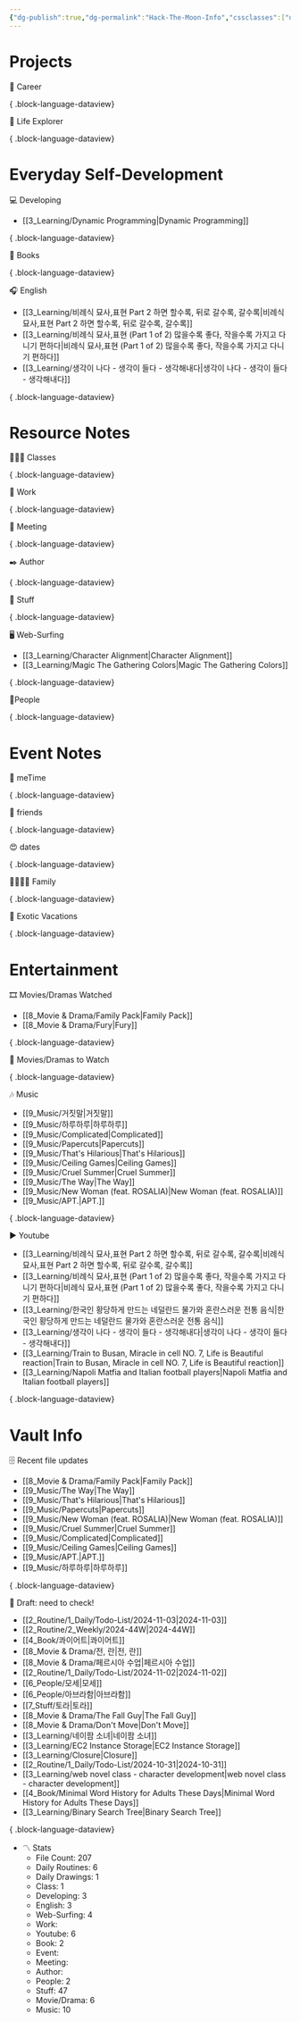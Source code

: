 ```yaml
---
{"dg-publish":true,"dg-permalink":"Hack-The-Moon-Info","cssclasses":["dashboard"],"dg-content-classes":"dashboard","permalink":"/Hack-The-Moon-Info/","contentClasses":"dashboard","dgPassFrontmatter":true,"noteIcon":"1"}
---
```



# Projects
💼 Career


{ .block-language-dataview}

🧭 Life Explorer


{ .block-language-dataview}

# Everyday Self-Development

💻 Developing

- [[3_Learning/Dynamic Programming\|Dynamic Programming]]

{ .block-language-dataview}

📖 Books


{ .block-language-dataview}

🎧 English

- [[3_Learning/비례식 묘사,표현 Part 2 하면 할수록, 뒤로 갈수록, 갈수록\|비례식 묘사,표현 Part 2 하면 할수록, 뒤로 갈수록, 갈수록]]
- [[3_Learning/비례식 묘사,표현 (Part 1 of 2) 많을수록 좋다, 작을수록 가지고 다니기 편하다\|비례식 묘사,표현 (Part 1 of 2) 많을수록 좋다, 작을수록 가지고 다니기 편하다]]
- [[3_Learning/생각이 나다 - 생각이 들다 - 생각해내다\|생각이 나다 - 생각이 들다 - 생각해내다]]

{ .block-language-dataview}

# Resource Notes

👩🏻‍🏫 Classes


{ .block-language-dataview}

💼 Work


{ .block-language-dataview}

🤝 Meeting


{ .block-language-dataview}

✒️ Author


{ .block-language-dataview}

🧸 Stuff


{ .block-language-dataview}

🖥️ Web-Surfing

- [[3_Learning/Character Alignment\|Character Alignment]]
- [[3_Learning/Magic The Gathering Colors\|Magic The Gathering Colors]]

{ .block-language-dataview}

👤People


{ .block-language-dataview}

# Event Notes

💃 meTime


{ .block-language-dataview}

🙂 friends


{ .block-language-dataview}

😍 dates


{ .block-language-dataview}

👨‍👩‍👧‍👦 Family


{ .block-language-dataview}

🌅 Exotic Vacations


{ .block-language-dataview}

# Entertainment

🎞️ Movies/Dramas Watched

- [[8_Movie & Drama/Family Pack\|Family Pack]]
- [[8_Movie & Drama/Fury\|Fury]]

{ .block-language-dataview}

🎥 Movies/Dramas to Watch


{ .block-language-dataview}

🎶 Music

- [[9_Music/거짓말\|거짓말]]
- [[9_Music/하루하루\|하루하루]]
- [[9_Music/Complicated\|Complicated]]
- [[9_Music/Papercuts\|Papercuts]]
- [[9_Music/That's Hilarious\|That's Hilarious]]
- [[9_Music/Ceiling Games\|Ceiling Games]]
- [[9_Music/Cruel Summer\|Cruel Summer]]
- [[9_Music/The Way\|The Way]]
- [[9_Music/New Woman (feat. ROSALIA)\|New Woman (feat. ROSALIA)]]
- [[9_Music/APT.\|APT.]]

{ .block-language-dataview}

▶️ Youtube

- [[3_Learning/비례식 묘사,표현 Part 2 하면 할수록, 뒤로 갈수록, 갈수록\|비례식 묘사,표현 Part 2 하면 할수록, 뒤로 갈수록, 갈수록]]
- [[3_Learning/비례식 묘사,표현 (Part 1 of 2) 많을수록 좋다, 작을수록 가지고 다니기 편하다\|비례식 묘사,표현 (Part 1 of 2) 많을수록 좋다, 작을수록 가지고 다니기 편하다]]
- [[3_Learning/한국인 황당하게 만드는 네덜란드 물가와 혼란스러운 전통 음식\|한국인 황당하게 만드는 네덜란드 물가와 혼란스러운 전통 음식]]
- [[3_Learning/생각이 나다 - 생각이 들다 - 생각해내다\|생각이 나다 - 생각이 들다 - 생각해내다]]
- [[3_Learning/Train to Busan, Miracle in cell NO. 7, Life is Beautiful reaction\|Train to Busan, Miracle in cell NO. 7, Life is Beautiful reaction]]
- [[3_Learning/Napoli Matfia and Italian football players\|Napoli Matfia and Italian football players]]

{ .block-language-dataview}

# Vault Info

🗄️ Recent file updates

- [[8_Movie & Drama/Family Pack\|Family Pack]]
- [[9_Music/The Way\|The Way]]
- [[9_Music/That's Hilarious\|That's Hilarious]]
- [[9_Music/Papercuts\|Papercuts]]
- [[9_Music/New Woman (feat. ROSALIA)\|New Woman (feat. ROSALIA)]]
- [[9_Music/Cruel Summer\|Cruel Summer]]
- [[9_Music/Complicated\|Complicated]]
- [[9_Music/Ceiling Games\|Ceiling Games]]
- [[9_Music/APT.\|APT.]]
- [[9_Music/하루하루\|하루하루]]

{ .block-language-dataview}

🔖 Draft: need to check!

- [[2_Routine/1_Daily/Todo-List/2024-11-03\|2024-11-03]]
- [[2_Routine/2_Weekly/2024-44W\|2024-44W]]
- [[4_Book/콰이어트\|콰이어트]]
- [[8_Movie & Drama/전, 란\|전, 란]]
- [[8_Movie & Drama/페르시아 수업\|페르시아 수업]]
- [[2_Routine/1_Daily/Todo-List/2024-11-02\|2024-11-02]]
- [[6_People/모세\|모세]]
- [[6_People/아브라함\|아브라함]]
- [[7_Stuff/토라\|토라]]
- [[8_Movie & Drama/The Fall Guy\|The Fall Guy]]
- [[8_Movie & Drama/Don't Move\|Don't Move]]
- [[3_Learning/네이팜 소녀\|네이팜 소녀]]
- [[3_Learning/EC2 Instance Storage\|EC2 Instance Storage]]
- [[3_Learning/Closure\|Closure]]
- [[2_Routine/1_Daily/Todo-List/2024-10-31\|2024-10-31]]
- [[3_Learning/web novel class - character development\|web novel class - character development]]
- [[4_Book/Minimal Word History for Adults These Days\|Minimal Word History for Adults These Days]]
- [[3_Learning/Binary Search Tree\|Binary Search Tree]]

{ .block-language-dataview}

-   〽️ Stats
    -   File Count: 207
    -   Daily Routines: 6
    -   Daily Drawings: 1
    -   Class: 1
    -   Developing: 3
    -   English: 3
    -   Web-Surfing: 4
    -   Work: 
    -   Youtube: 6
    -   Book: 2
    -   Event: 
    -   Meeting: 
    -   Author: 
    -   People: 2
    -   Stuff: 47
    -   Movie/Drama: 6
    -   Music: 10
